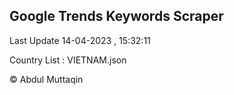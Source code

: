 

## Google Trends Keywords Scraper 
 
Last Update 14-04-2023 , 15:32:11

Country List :
VIETNAM.json



© Abdul Muttaqin 
